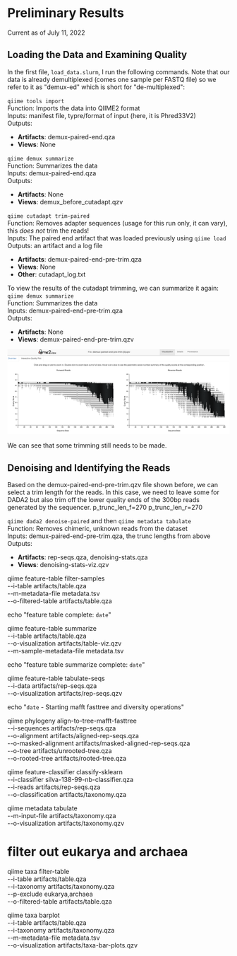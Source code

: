 # Preliminary Results
Current as of July 11, 2022

## Loading the Data and Examining Quality
In the first file, `load_data.slurm`, I run the following commands. Note that our data is already demultiplexed (comes one sample per FASTQ file) so we refer to it as "demux-ed" which is short for "de-multiplexed":

`qiime tools import`  
Function: Imports the data into QIIME2 format    
Inputs: manifest file, typre/format of input (here, it is Phred33V2)   
Outputs:   
- **Artifacts**: demux-paired-end.qza   
- **Views**: None

`qiime demux summarize`  
Function: Summarizes the data   
Inputs: demux-paired-end.qza  
Outputs: 
- **Artifacts**: None
- **Views**: demux_before_cutadapt.qzv

`qiime cutadapt trim-paired`  
Function: Removes adapter sequences (usage for this run only, it can vary), this *does not* trim the reads!      
Inputs: The paired end artifact that was loaded previously using `qiime load`   
Outputs: an artifact and a log file 
- **Artifacts**: demux-paired-end-pre-trim.qza   
- **Views**: None
- **Other**: cutadapt_log.txt   

To view the results of the cutadapt trimming, we can summarize it again:    
`qiime demux summarize`  
Function: Summarizes the data   
Inputs: demux-paired-end-pre-trim.qza  
Outputs: 
- **Artifacts**: None
- **Views**: demux-paired-end-pre-trim.qzv

![demux-paired-end-pre-trim.qzv](https://github.com/christopherdangelo/DIG-CLL/blob/main/results/demux-paired-end-pre-trim.png)

We can see that some trimming still needs to be made.

## Denoising and Identifying the Reads
Based on the demux-paired-end-pre-trim.qzv file shown before, we can select a trim length for the reads. In this case, we need to leave some for DADA2 but also trim off the lower quality ends of the 300bp reads generated by the sequencer.
p_trunc_len_f=270
p_trunc_len_r=270

`qiime dada2 denoise-paired` and then `qiime metadata tabulate`    
Function: Removes chimeric, unknown reads from the dataset  
Inputs: demux-paired-end-pre-trim.qza, the trunc lengths from above  
Outputs:   
- **Artifacts**: rep-seqs.qza, denoising-stats.qza
- **Views**: denoising-stats-viz.qzv



qiime feature-table filter-samples \
    --i-table artifacts/table.qza \
    --m-metadata-file metadata.tsv \
    --o-filtered-table artifacts/table.qza

echo "feature table complete: `date`"

qiime feature-table summarize \
        --i-table artifacts/table.qza \
        --o-visualization artifacts/table-viz.qzv \
        --m-sample-metadata-file metadata.tsv

echo "feature table summarize complete: `date`"

qiime feature-table tabulate-seqs \
        --i-data artifacts/rep-seqs.qza \
        --o-visualization artifacts/rep-seqs.qzv
        
        
echo "`date` - Starting mafft fasttree and diversity operations"

qiime phylogeny align-to-tree-mafft-fasttree \
        --i-sequences artifacts/rep-seqs.qza \
        --o-alignment artifacts/aligned-rep-seqs.qza \
        --o-masked-alignment artifacts/masked-aligned-rep-seqs.qza \
        --o-tree artifacts/unrooted-tree.qza \
        --o-rooted-tree artifacts/rooted-tree.qza

qiime feature-classifier classify-sklearn \
        --i-classifier silva-138-99-nb-classifier.qza \
        --i-reads artifacts/rep-seqs.qza \
        --o-classification artifacts/taxonomy.qza

qiime metadata tabulate \
        --m-input-file artifacts/taxonomy.qza \
        --o-visualization artifacts/taxonomy.qzv

# filter out eukarya and archaea
qiime taxa filter-table \
    --i-table artifacts/table.qza \
    --i-taxonomy artifacts/taxonomy.qza \
    --p-exclude eukarya,archaea \
    --o-filtered-table artifacts/table.qza

qiime taxa barplot \
    --i-table artifacts/table.qza \
    --i-taxonomy artifacts/taxonomy.qza \
    --m-metadata-file metadata.tsv \
    --o-visualization artifacts/taxa-bar-plots.qzv
